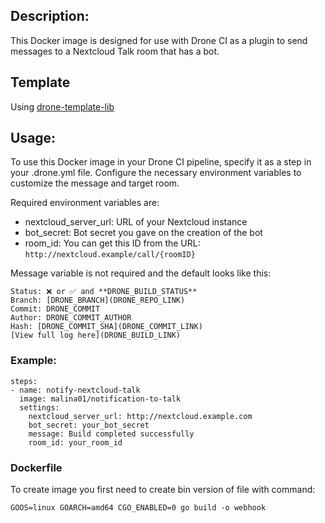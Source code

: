 ## Description:

This Docker image is designed for use with Drone CI as a plugin to send messages to a Nextcloud Talk room that has a bot.

## Template

Using [drone-template-lib](https://github.com/drone/drone-template-lib?tab=readme-ov-file)

## Usage:

To use this Docker image in your Drone CI pipeline, specify it as a step in your .drone.yml file. Configure the necessary environment variables to customize the message and target room.

Required environment variables are:

- nextcloud_server_url: URL of your Nextcloud instance
- bot_secret: Bot secret you gave on the creation of the bot
- room_id: You can get this ID from the URL: `http://nextcloud.example/call/{roomID}`

Message variable is not required and the default looks like this:

```
Status: ❌ or ✅ and **DRONE_BUILD_STATUS**
Branch: [DRONE_BRANCH](DRONE_REPO_LINK)
Commit: DRONE_COMMIT
Author: DRONE_COMMIT_AUTHOR
Hash: [DRONE_COMMIT_SHA](DRONE_COMMIT_LINK)
[View full log here](DRONE_BUILD_LINK)
```

### Example:

```
steps:
- name: notify-nextcloud-talk
  image: malina01/notification-to-talk
  settings:
    nextcloud_server_url: http://nextcloud.example.com
    bot_secret: your_bot_secret
    message: Build completed successfully
    room_id: your_room_id

```

### Dockerfile

To create image you first need to create bin version of file with command:

```
GOOS=linux GOARCH=amd64 CGO_ENABLED=0 go build -o webhook
```
